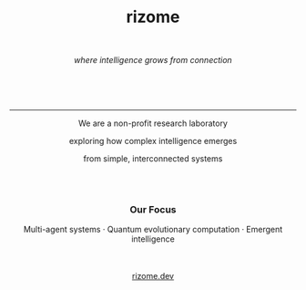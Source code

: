 <div align="center">
  <br>
  <br>
  <h1>rizome</h1>
  <br>
  <p><em>where intelligence grows from connection</em></p>
  <br>
  <br>
  <br>
</div>

---

<div align="center">
  <p>We are a non-profit research laboratory</p>
  <p>exploring how complex intelligence emerges</p>
  <p>from simple, interconnected systems</p>
  <br>
  <br>
</div>

<div align="center">
  <h3>Our Focus</h3>
  <p>Multi-agent systems · Quantum evolutionary computation · Emergent intelligence</p>
  <br>
  <br>
</div>

<div align="center">
  <a href="https://rizome.dev">rizome.dev</a>
  <br>
  <br>
  <br>
</div>
